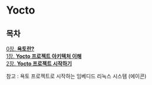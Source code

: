 # Yocto

## 목차
[0장. **욕토란?**](documents/0.About_yocto.md)  
[1장. **Yocto 프로젝트 아키텍처 이해**](documents/1.Yocto_Project_Architecture.md)  
[2장. **Yocto 프로젝트 시작하기**](documents/2.Getting_Started.md)  

참고 : 욕토 프로젝트로 시작하는 임베디드 리눅스 시스템 (에이콘)